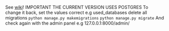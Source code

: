  See [wiki](../../wiki)!
IMPORTANT THE CURRENT VERSION USES POSTGRES 
To change it back, set the values correct e.g used_databases
delete all migrations 
`python manage.py makemigrations`
`python manage.py migrate`
And check again with the admin panel e.g 127.0.0.1:8000/admin/
  
